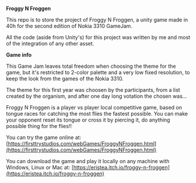 **Froggy N Froggen**

This repo is to store the project of Froggy N Froggen, a unity game made in 40h for the second edition of Nokia 3310 GameJam.

All the code (aside from Unity&#39;s) for this project was written by me and most of the integration of any other asset.

**Game info**

This Game Jam leaves total freedom when choosing the theme for the game, but it's restricted to 2-color palette and a very low fixed resolution, to keep the look from the games of the Nokia 3310.

The theme for this first year was choosen by the participants, from a list created by the organism, and after one day long votation the chosen was...

Froggy N Froggen is  a player vs player local competitive game, based on tongue races for catching the most flies the fastest possible. You can make your opponent reset its tongue or cross it by piercing it, do anything possible thing for the flies!!

You can try the game online at: [https://firsttrystudios.com/webGames/FroggyNFroggen.html](https://firsttrystudios.com/webGames/FroggyNFroggen.html)

You can download the game and play it locally on any machine with Windows, Linux or Mac at: [https://eristea.itch.io/froggy-n-froggen](https://eristea.itch.io/froggy-n-froggen)